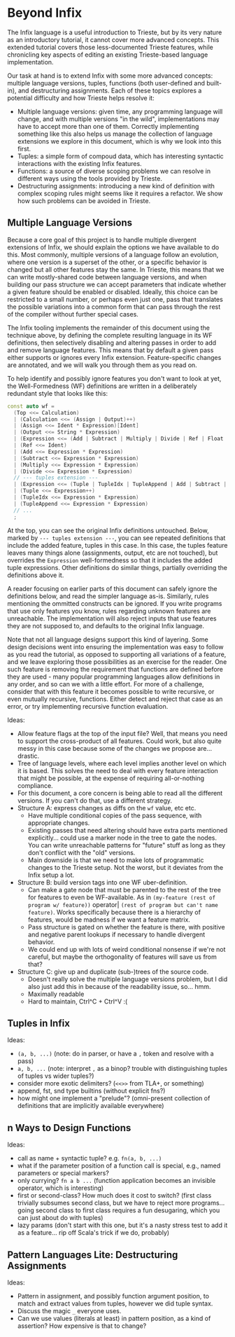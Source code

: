# Beyond Infix

The Infix language is a useful introduction to Trieste, but by its very nature as an introductory tutorial, it cannot cover more advanced concepts.
This extended tutorial covers those less-documented Trieste features, while chronicling key aspects of editing an existing Trieste-based language implementation.

Our task at hand is to extend Infix with some more advanced concepts: multiple language versions, tuples, functions (both user-defined and built-in), and destructuring assignments.
Each of these topics explores a potential difficulty and how Trieste helps resolve it:
- Multiple language versions: given time, any programming language will change, and with multiple versions "in the wild", implementations may have to accept more than one of them.
  Correctly implementing something like this also helps us manage the collection of language extensions we explore in this document, which is why we look into this first.
- Tuples: a simple form of compoud data, which has interesting syntactic interactions with the existing Infix features.
- Functions: a source of diverse scoping problems we can resolve in different ways using the tools provided by Trieste.
- Destructuring assignments: introducing a new kind of definition with complex scoping rules might seems like it requires a refactor.
  We show how such problems can be avoided in Trieste.

## Multiple Language Versions

Because a core goal of this project is to handle multiple divergent extensions of Infix, we should explain the options we have available to do this.
Most commonly, multiple versions of a language follow an evolution, where one version is a superset of the other, or a specific behavior is changed but all other features stay the same.
In Trieste, this means that we can write mostly-shared code between language versions, and when building our pass structure we can accept parameters that indicate whether a given feature should be enabled or disabled.
Ideally, this choice can be restricted to a small number, or perhaps even just one, pass that translates the possible variations into a common form that can pass through the rest of the compiler without further special cases.

The Infix tooling implements the remainder of this document using the technique above, by defining the complete resulting language in its WF definitions, then selectively disabling and altering passes in order to add and remove language features.
This means that by default a given pass either supports or ignores every Infix extension.
Feature-specific changes are annotated, and we will walk you through them as you read on.

To help identify and possibly ignore features you don't want to look at yet, the Well-Formedness (WF) definitions are written in a deliberately redundant style that looks like this:
```cpp
const auto wf =
  (Top <<= Calculation)
  | (Calculation <<= (Assign | Output)++)
  | (Assign <<= Ident * Expression)[Ident]
  | (Output <<= String * Expression)
  | (Expression <<= (Add | Subtract | Multiply | Divide | Ref | Float | Int))
  | (Ref <<= Ident)
  | (Add <<= Expression * Expression)
  | (Subtract <<= Expression * Expression)
  | (Multiply <<= Expression * Expression)
  | (Divide <<= Expression * Expression)
  // --- tuples extension ---
  | (Expression <<= (Tuple | TupleIdx | TupleAppend | Add | Subtract | Multiply | Divide | Ref | Float | Int))
  | (Tuple <<= Expression++)
  | (TupleIdx <<= Expression * Expression)
  | (TupleAppend <<= Expression * Expression)
  // ...
  ;
```

At the top, you can see the original Infix definitions untouched.
Below, marked by `--- tuples extension ---`, you can see repeated definitions that include the added feature, tuples in this case.
In this case, the tuples feature leaves many things alone (assignments, output, etc are not touched), but overrides the `Expression` well-formedness so that it includes the added tuple expressions.
Other definitions do similar things, partially overriding the definitions above it.

A reader focusing on earlier parts of this document can safely ignore the definitions below, and read the simpler language as-is.
Similarly, rules mentioning the ommitted constructs can be ignored.
If you write programs that use only features you know, rules regarding unknown features are unreachable.
The implementation will also reject inputs that use features they are not supposed to, and defaults to the original Infix language.

Note that not all language designs support this kind of layering.
Some design decisions went into ensuring the implementation was easy to follow as you read the tutorial, as opposed to supporting all variations of a feature, and we leave exploring those possibilities as an exercise for the reader.
One such feature is removing the requirement that functions are defined before they are used - many popular programming languages allow definitions in any order, and so can we with a little effort.
For more of a challenge, consider that with this feature it becomes possible to write recursive, or even mutually recursive, functions.
Either detect and reject that case as an error, or try implementing recursive function evaluation.


Ideas:
- Allow feature flags at the top of the input file? Well, that means you need to support the cross-product of all features.
  Could work, but also quite messy in this case because some of the changes we propose are... drastic.
- Tree of language levels, where each level implies another level on which it is based.
  This solves the need to deal with every feature interaction that might be possible, at the expense of requiring all-or-nothing compliance.
- For this document, a core concern is being able to read all the different versions.
  If you can't do that, use a different strategy.
- Structure A: express changes as diffs on the `wf` value, etc etc.
  - Have multiple conditional copies of the pass sequence, with appropriate changes.
  - Existing passes that need altering should have extra parts mentioned explicitly... could use a marker node in the tree to gate the nodes.
    You can write unreachable patterns for "future" stuff as long as they don't conflict with the "old" versions.
  - Main downside is that we need to make lots of programmatic changes to the Trieste setup.
    Not the worst, but it deviates from the Infix setup a lot.
- Structure B: build version tags into one WF uber-definition.
  - Can make a gate node that must be parented to the rest of the tree for features to even be WF-available.
    As in `(my-feature (rest of program w/ feature))` operator| `(rest of program but can't name feature)`.
    Works specifically because there is a hierarchy of features, would be madness if we want a feature matrix.
  - Pass structure is gated on whether the feature is there, with positive and negative parent lookups if necessary to handle divergent behavior.
  - We could end up with lots of weird conditional nonsense if we're not careful, but maybe the orthogonality of features will save us from that?
- Structure C: give up and duplicate (sub-)trees of the source code.
  - Doesn't really solve the multiple language versions problem, but I did also just add this in because of the readability issue, so... hmm.
  - Maximally readable
  - Hard to maintain, Ctrl^C + Ctrl^V :(

## Tuples in Infix

Ideas:
- `(a, b, ...)` (note: do in parser, or have a `,` token and resolve with a pass)
- `a, b, ...` (note: interpret `,` as a binop? trouble with distinguishing tuples of tuples vs wider tuples?)
- consider more exotic delimiters? (`<<>>` from TLA+, or something)
- append, fst, snd type builtins (without explicit fns?)
- how might one implement a "prelude"? (omni-present collection of definitions that are implicitly available everywhere)

## n Ways to Design Functions

Ideas:
- call as name + syntactic tuple? e.g. `fn(a, b, ...)`
- what if the parameter position of a function call is special, e.g., named parameters or special markers?
- only currying? `fn a b ...` (function application becomes an invisible operator, which is interesting)
- first or second-class? How much does it cost to switch? (first class trivially subsumes second class, but we have to reject more programs... going second class to first class requires a fun desugaring, which you can just about do with tuples)
- lazy params (don't start with this one, but it's a nasty stress test to add it as a feature... rip off Scala's trick if we do, probably)

## Pattern Languages Lite: Destructuring Assignments

Ideas:
- Pattern in assignment, and possibly function argument position, to match and extract values from tuples, however we did tuple syntax.
- Discuss the magic `_` everyone uses.
- Can we use values (literals at least) in pattern position, as a kind of assertion? How expensive is that to change?
